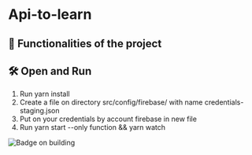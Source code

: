 # Api-to-learn

## :hammer: Functionalities of the project

## 🛠️ Open and Run

1. Run yarn install
2. Create a file on directory src/config/firebase/ with name credentials-staging.json
3. Put on your credentials by account firebase in new file
4. Run yarn start --only function && yarn watch

![Badge on building](http://img.shields.io/static/v1?label=STATUS&message=EM%20DESENVOLVIMENTO&color=GREEN&style=for-the-badge)
